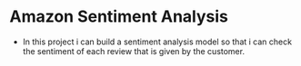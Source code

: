 # Amazon Sentiment Analysis
- In this project i can build a sentiment analysis model so that i can check the sentiment of each review that is given by the customer.